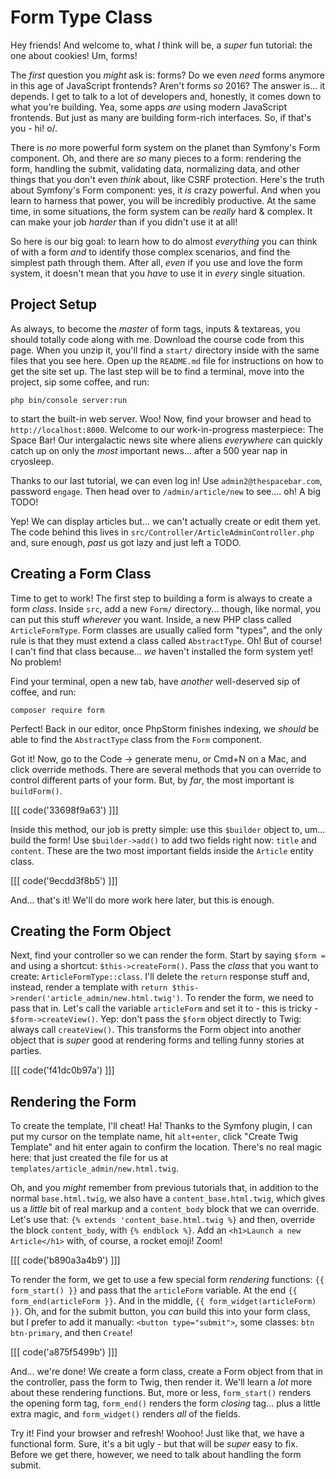 # Form Type Class

Hey friends! And welcome to, what *I* think will be, a *super* fun tutorial:
the one about cookies! Um, forms!

The *first* question you *might* ask is: forms? Do we even *need* forms anymore
in this age of JavaScript frontends? Aren't forms *so* 2016? The answer is... it
depends. I get to talk to a lot of developers and, honestly, it comes down to
what you're building. Yea, some apps *are* using modern JavaScript frontends. But
just as many are building form-rich interfaces. So, if that's you - hi! o/.

There is *no* more powerful form system on the planet than Symfony's Form component.
Oh, and there are *so* many pieces to a form: rendering the form, handling the submit,
validating data, normalizing data, and other things that you don't even *think* about,
like CSRF protection. Here's the truth about Symfony's Form component: yes, it *is*
crazy powerful. And when you learn to harness that power, you will be incredibly
productive. At the same time, in some situations, the form system can be *really*
hard & complex. It can make your job *harder* than if you didn't use it at all!

So here is our big goal: to learn how to do almost *everything* you can think of
with a form *and* to identify those complex scenarios, and find the simplest path
through them. After all, *even* if you use and love the form system, it doesn't
mean that you *have* to use it in *every* single situation.

## Project Setup

As always, to become the *master* of form tags, inputs & textareas,  you should
totally code along with me. Download the course code from this page. When you unzip
it, you'll find a `start/` directory inside with the same files that you see here.
Open up the `README.md` file for instructions on how to get the site set up. The
last step will be to find a terminal, move into the project, sip some coffee, and
run:

```terminal
php bin/console server:run
```

to start the built-in web server. Woo! Now, find your browser and head to
`http://localhost:8000`. Welcome to our work-in-progress masterpiece: The Space Bar!
Our intergalactic news site where aliens *everywhere* can quickly catch up on only
the *most* important news... after a 500 year nap in cryosleep.

Thanks to our last tutorial, we can even log in! Use `admin2@thespacebar.com`,
password `engage`. Then head over to `/admin/article/new` to see.... oh! A big TODO!

Yep! We can display articles but... we can't actually create or edit them yet. The
code behind this lives in `src/Controller/ArticleAdminController.php` and, sure
enough, *past* us got lazy and just left a TODO.

## Creating a Form Class

Time to get to work! The first step to building a form is always to create a form
*class*. Inside `src`, add a new `Form/` directory... though, like normal, you can
put this stuff *wherever* you want. Inside, a new PHP class called `ArticleFormType`.
Form classes are usually called form "types", and the only rule is that they must
extend a class called `AbstractType`. Oh! But of course! I can't find that class
because... *we* haven't installed the form system yet! No problem!

Find your terminal, open a new tab, have *another* well-deserved sip of coffee, and
run:

```terminal
composer require form
```

Perfect! Back in our editor, once PhpStorm finishes indexing, we *should* be able
to find the `AbstractType` class from the `Form` component.

Got it! Now, go to the Code -> generate menu, or Cmd+N on a Mac, and click override
methods. There are several methods that you can override to control different parts
of your form. But, by *far*, the most important is `buildForm()`.

[[[ code('33698f9a63') ]]]

Inside this method, our job is pretty simple: use this `$builder` object to, um... build the form!
Use `$builder->add()` to add two fields right now: `title` and `content`. These are the
two most important fields inside the `Article` entity class.

[[[ code('9ecdd3f8b5') ]]]

And... that's it! We'll do more work here later, but this is enough.

## Creating the Form Object

Next, find your controller so we can render the form. Start by saying `$form =` and
using a shortcut: `$this->createForm()`. Pass the *class* that you want to create:
`ArticleFormType::class`. I'll delete the `return` response stuff and, instead,
render a template with `return $this->render('article_admin/new.html.twig')`. To
render the form, we need to pass that in. Let's call the variable `articleForm`
and set it to - this is tricky - `$form->createView()`. Yep: don't pass the
`$form` object directly to Twig: always call `createView()`. This transforms the
Form object into another object that is *super* good at rendering forms and telling
funny stories at parties.

[[[ code('f41dc0b97a') ]]]

## Rendering the Form

To create the template, I'll cheat! Ha! Thanks to the Symfony plugin, I can put my
cursor on the template name, hit `alt+enter`, click "Create Twig Template" and
hit enter again to confirm the location. There's no real magic here: that
just created the file for us at `templates/article_admin/new.html.twig`. 

Oh, and you *might* remember from previous tutorials that, in addition to the normal
`base.html.twig`, we also have a `content_base.html.twig`, which gives us a *little*
bit of real markup and a `content_body` block that we can override. Let's use that:
`{% extends 'content_base.html.twig %}` and then, override the block `content_body`,
with `{% endblock %}`. Add an `<h1>Launch a new Article</h1>` with, of course, a
rocket emoji! Zoom!

[[[ code('b890a3a4b9') ]]]

To render the form, we get to use a few special form *rendering* functions:
`{{ form_start() }}` and pass that the `articleForm` variable. At the end
`{{ form_end(articleForm }}`. And in the middle, `{{ form_widget(articleForm) }}`.
Oh, and for the submit button, you *can* build this into your form class, but
I prefer to add it manually: `<button type="submit">`, some classes:
`btn btn-primary`, and then `Create`!

[[[ code('a875f5499b') ]]]

And... we're done! We create a form class, create a Form object from that in the
controller, pass the form to Twig, then render it. We'll learn a *lot* more about
these rendering functions. But, more or less, `form_start()` renders the opening
form tag, `form_end()` renders the form *closing* tag... plus a little extra magic,
and `form_widget()` renders *all* of the fields.

Try it! Find your browser and refresh! Woohoo! Just like that, we have a functional
form. Sure, it's a bit ugly - but that will be *super* easy to fix. Before we get
there, however, we need to talk about handling the form submit.
